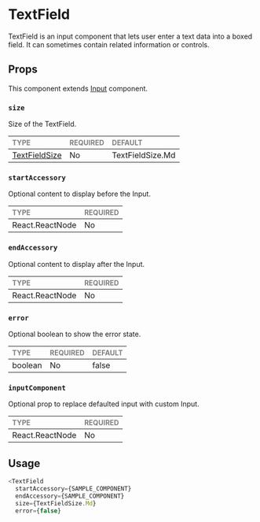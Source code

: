# TextField

TextField is an input component that lets user enter a text data into a boxed field. It can sometimes contain related information or controls.

## Props

This component extends [Input](./foundation/Input/Input.tsx) component.

### `size`

Size of the TextField.

| <span style="color:gray;font-size:14px">TYPE</span> | <span style="color:gray;font-size:14px">REQUIRED</span> | <span style="color:gray;font-size:14px">DEFAULT</span> |
| :-------------------------------------------------- | :------------------------------------------------------ | :----------------------------------------------------- |
| [TextFieldSize](./TextField.types.ts)    | No                                                     | TextFieldSize.Md                                               |

### `startAccessory`

Optional content to display before the Input.

| <span style="color:gray;font-size:14px">TYPE</span> | <span style="color:gray;font-size:14px">REQUIRED</span> |
| :-------------------------------------------------- | :------------------------------------------------------ |
| React.ReactNode                                           | No                                                     |

### `endAccessory`

Optional content to display after the Input.

| <span style="color:gray;font-size:14px">TYPE</span> | <span style="color:gray;font-size:14px">REQUIRED</span> |
| :-------------------------------------------------- | :------------------------------------------------------ |
| React.ReactNode                                           | No                                                     |

### `error`

Optional boolean to show the error state.

| <span style="color:gray;font-size:14px">TYPE</span> | <span style="color:gray;font-size:14px">REQUIRED</span> | <span style="color:gray;font-size:14px">DEFAULT</span> |
| :-------------------------------------------------- | :------------------------------------------------------ | :----------------------------------------------------- |
| boolean                                              | No                                                     | false                                               |

### `inputComponent`

Optional prop to replace defaulted input with custom Input.

| <span style="color:gray;font-size:14px">TYPE</span> | <span style="color:gray;font-size:14px">REQUIRED</span> |
| :-------------------------------------------------- | :------------------------------------------------------ |
| React.ReactNode                                           | No                                                     |

## Usage

```javascript
<TextField 
  startAccessory={SAMPLE_COMPONENT}
  endAccessory={SAMPLE_COMPONENT}
  size={TextFieldSize.Md}
  error={false}
```
